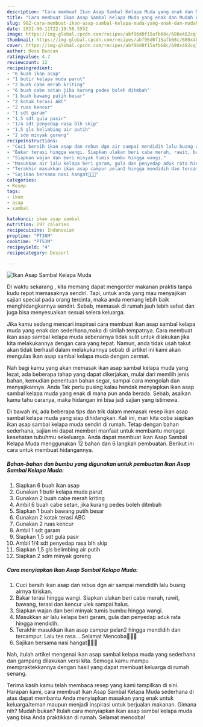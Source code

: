 ```yaml
---
description: "Cara membuat Ikan Asap Sambal Kelapa Muda yang enak dan Mudah Dibuat"
title: "Cara membuat Ikan Asap Sambal Kelapa Muda yang enak dan Mudah Dibuat"
slug: 982-cara-membuat-ikan-asap-sambal-kelapa-muda-yang-enak-dan-mudah-dibuat
date: 2021-06-11T22:19:58.555Z
image: https://img-global.cpcdn.com/recipes/abf96d0f15afb68c/680x482cq70/ikan-asap-sambal-kelapa-muda-foto-resep-utama.jpg
thumbnail: https://img-global.cpcdn.com/recipes/abf96d0f15afb68c/680x482cq70/ikan-asap-sambal-kelapa-muda-foto-resep-utama.jpg
cover: https://img-global.cpcdn.com/recipes/abf96d0f15afb68c/680x482cq70/ikan-asap-sambal-kelapa-muda-foto-resep-utama.jpg
author: Rosa Duncan
ratingvalue: 4.7
reviewcount: 12
recipeingredient:
- "6 buah ikan asap"
- "1 butir kelapa muda parut"
- "2 buah cabe merah kriting"
- "6 buah cabe setan jika kurang pedes boleh ditmbah"
- "1 buah bawang putih besar"
- "2 kotak terasi ABC"
- "2 ruas kencur"
- "1 sdt garam"
- "1,5 sdt gula pasir"
- "1/4 sdt penyedap rasa blh skip"
- "1,5 gls belimbing air putih"
- "2 sdm minyak goreng"
recipeinstructions:
- "Cuci bersih ikan asap dan rebus dgn air sampai mendidih lalu buang airnya tiriskan."
- "Bakar terasi hingga wangi. Siapkan ulakan beri cabe merah, rawit, bawang, terasi dan kencur ulek sampai halus."
- "Siapkan wajan dan beri minyak tumis bumbu hingga wangi."
- "Masukkan air lalu kelapa beri garam, gula dan penyedap aduk rata hingga mendidih."
- "Terakhir masukkan ikan asap campur pelan2 hingga mendidih dan tercampur. Lalu tes rasa....Selamat Mencoba🙏🙏😍"
- "Sajikan bersama nasi hangat🙏🙏🥰"
categories:
- Resep
tags:
- ikan
- asap
- sambal

katakunci: ikan asap sambal 
nutrition: 297 calories
recipecuisine: Indonesian
preptime: "PT38M"
cooktime: "PT53M"
recipeyield: "4"
recipecategory: Dessert

---
```



![Ikan Asap Sambal Kelapa Muda](https://img-global.cpcdn.com/recipes/abf96d0f15afb68c/680x482cq70/ikan-asap-sambal-kelapa-muda-foto-resep-utama.jpg)

Di waktu  sekarang , kita memang dapat mengorder makanan praktis tanpa kudu repot memasaknya sendiri. Tapi, untuk anda yang mau menyajikan sajian special pada orang tercinta, maka anda memang lebih baik menghidangkannya sendiri. Sebab, memasak di rumah jauh lebih sehat dan juga bisa menyesuaikan sesuai selera keluarga.

Jika kamu sedang mencari inspirasi cara membuat ikan asap sambal kelapa muda yang enak dan sederhana,maka di sinilah tempatnya. Cara membuat ikan asap sambal kelapa muda  sebenarnya tidak sulit untuk dilakukan jika kita melakukannya dengan cara yang tepat. Namun, anda tidak usah takut akan tidak berhasil dalam melakukannya 
sebab di artikel ini kami akan mengulas ikan asap sambal kelapa muda dengan cermat.  



Nah bagi kamu yang akan memasak ikan asap sambal kelapa muda yang lezat, ada beberapa tahap yang dapat dikerjakan, mulai dari memilih jenis bahan, kemudian penentuan bahan segar, sampai cara mengolah dan menyajikannya. Anda Tak perlu pusing kalau hendak menyiapkan ikan asap sambal kelapa muda yang enak di mana pun anda berada. Sebab, asalkan kamu  tahu caranya, maka hidangan ini bisa jadi sajian yang istimewa.

Di bawah ini, ada beberapa tips dan trik dalam memasak resep ikan asap sambal kelapa muda yang siap dihidangkan. Kali ini, mari kita coba siapkan ikan asap sambal kelapa muda sendiri di rumah. Tetap dengan bahan sederhana, sajian ini dapat memberi manfaat untuk membantu menjaga kesehatan tubuhmu sekeluarga. Anda dapat membuat Ikan Asap Sambal Kelapa Muda menggunakan 12 bahan dan 6 langkah pembuatan. Berikut ini cara untuk membuat hidangannya.

<!--inarticleads1-->

##### Bahan-bahan dan bumbu yang digunakan untuk pembuatan Ikan Asap Sambal Kelapa Muda:

1. Siapkan 6 buah ikan asap
1. Gunakan 1 butir kelapa muda parut
1. Gunakan 2 buah cabe merah kriting
1. Ambil 6 buah cabe setan, jika kurang pedes boleh ditmbah
1. Siapkan 1 buah bawang putih besar
1. Gunakan 2 kotak terasi ABC
1. Gunakan 2 ruas kencur
1. Ambil 1 sdt garam
1. Siapkan 1,5 sdt gula pasir
1. Ambil 1/4 sdt penyedap rasa blh skip
1. Siapkan 1,5 gls belimbing air putih
1. Siapkan 2 sdm minyak goreng




<!--inarticleads2-->

##### Cara menyiapkan Ikan Asap Sambal Kelapa Muda:

1. Cuci bersih ikan asap dan rebus dgn air sampai mendidih lalu buang airnya tiriskan.
1. Bakar terasi hingga wangi. Siapkan ulakan beri cabe merah, rawit, bawang, terasi dan kencur ulek sampai halus.
1. Siapkan wajan dan beri minyak tumis bumbu hingga wangi.
1. Masukkan air lalu kelapa beri garam, gula dan penyedap aduk rata hingga mendidih.
1. Terakhir masukkan ikan asap campur pelan2 hingga mendidih dan tercampur. Lalu tes rasa....Selamat Mencoba🙏🙏😍
1. Sajikan bersama nasi hangat🙏🙏🥰




Nah, itulah artikel mengenai  ikan asap sambal kelapa muda  yang sederhana dan gampang dilakukan versi kita. Semoga kamu mampu mempraktekkannya dengan hasil yang dapat membuat keluarga di rumah senang. 

Terima kasih kamu telah membaca resep yang kami tampilkan di sini. Harapan kami, cara membuat  Ikan Asap Sambal Kelapa Muda sederhana di atas dapat membantu Anda menyiapkan masakan yang enak untuk keluarga/teman maupun menjadi inspirasi untuk berjualan makanan. Gimana nih? Mudah bukan? Itulah cara menyiapkan ikan asap sambal kelapa muda yang bisa Anda praktikkan di rumah. Selamat mencoba!

